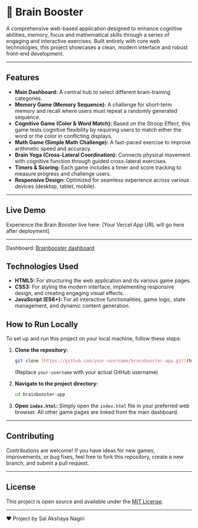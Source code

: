 # 🧠 Brain Booster 

A comprehensive web-based application designed to enhance cognitive abilities, memory, focus and mathematical skills through a series of engaging and interactive exercises. Built entirely with core web technologies, this project showcases a clean, modern interface and robust front-end development.

---

##  Features

* **Main Dashboard:** A central hub to select different brain-training categories.
* **Memory Game (Memory Sequence):** A challenge for short-term memory and recall where users must repeat a randomly generated sequence.
* **Cognitive Game (Color & Word Match):** Based on the Stroop Effect, this game tests cognitive flexibility by requiring users to match either the word or the color in conflicting displays.
* **Math Game (Simple Math Challenge):** A fast-paced exercise to improve arithmetic speed and accuracy.
* **Brain Yoga (Cross-Lateral Coordination):** Connects physical movement with cognitive function through guided cross-lateral exercises.
* **Timers & Scoring:** Each game includes a timer and score tracking to measure progress and challenge users.
* **Responsive Design:** Optimized for seamless experience across various devices (desktop, tablet, mobile).

---

##  Live Demo

Experience the Brain Booster live here:
[Your Vercel App URL will go here after deployment]

---
Dashboard:
[Brainbooster dashboard](image.png)

##  Technologies Used

* **HTML5:** For structuring the web application and its various game pages.
* **CSS3:** For styling the modern interface, implementing responsive design, and creating engaging visual effects.
* **JavaScript (ES6+):** For all interactive functionalities, game logic, state management, and dynamic content generation.



##  How to Run Locally

To set up and run this project on your local machine, follow these steps:

1.  **Clone the repository:**
    ```bash
    git clone [https://github.com/your-username/brainbooster-app.git](https://github.com/your-username/brainbooster-app.git)
    ```
    (Replace `your-username` with your actual GitHub username)

2.  **Navigate to the project directory:**
    ```bash
    cd brainbooster-app
    ```

3.  **Open `index.html`:**
    Simply open the `index.html` file in your preferred web browser. All other game pages are linked from the main dashboard.

---

##  Contributing

Contributions are welcome! If you have ideas for new games, improvements, or bug fixes, feel free to fork this repository, create a new branch, and submit a pull request.

---

##  License

This project is open source and available under the [MIT License](LICENSE).

---

<footer class="app-footer">
    <p>
        <span class="heart-emoji">❤️</span> 
        Project by Sai Akshaya Nagiri
    </p>
</footer>
